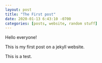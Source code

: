 ```yaml
---
layout: post
title: "The First post"
date: 2020-01-13 6:43:10 -0700
categories: [posts, website, random stuff]
---
```

Hello everyone!

This is my first post on a jekyll website.

This is a test.
